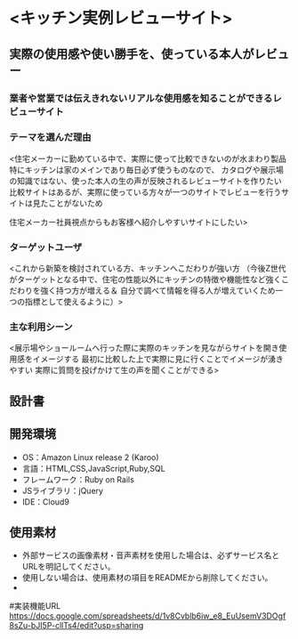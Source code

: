 # <キッチン実例レビューサイト>

## 実際の使用感や使い勝手を、使っている本人がレビュー
### 業者や営業では伝えきれないリアルな使用感を知ることができるレビューサイト


### テーマを選んだ理由
<住宅メーカーに勤めている中で、実際に使って比較できないのが水まわり製品
特にキッチンは家のメインであり毎日必ず使うものなので、
カタログや展示場の知識ではない、使った本人の生の声が反映されるレビューサイトを作りたい
比較サイトはあるが、実際に使っている方々が一つのサイトでレビューを行うサイトは見たことがないため

住宅メーカー社員視点からもお客様へ紹介しやすいサイトにしたい>

### ターゲットユーザ
<これから新築を検討されている方、キッチンへこだわりが強い方
（今後Z世代がターゲットとなる中で、住宅の性能以外にキッチンの特徴や機能性など強くこだわりを強く持つ方が増える＆
自分で調べて情報を得る人が増えていくため一つの指標として使えるように）>

### 主な利用シーン
<展示場やショールームへ行った際に実際のキッチンを見ながらサイトを開き使用感をイメージする
最初に比較した上で実際に見に行くことでイメージが湧きやすい
実際に質問を投げかけて生の声を聞くことができる>

## 設計書


## 開発環境
- OS：Amazon Linux release 2 (Karoo)
- 言語：HTML,CSS,JavaScript,Ruby,SQL
- フレームワーク：Ruby on Rails
- JSライブラリ：jQuery
- IDE：Cloud9

## 使用素材
- 外部サービスの画像素材・音声素材を使用した場合は、必ずサービス名とURLを明記してください。
- 使用しない場合は、使用素材の項目をREADMEから削除してください。
- 
#実装機能URL
<https://docs.google.com/spreadsheets/d/1v8Cvblb6iw_e8_EuUsemV3DOgf8sZu-bJI5P-cllTs4/edit?usp=sharing>